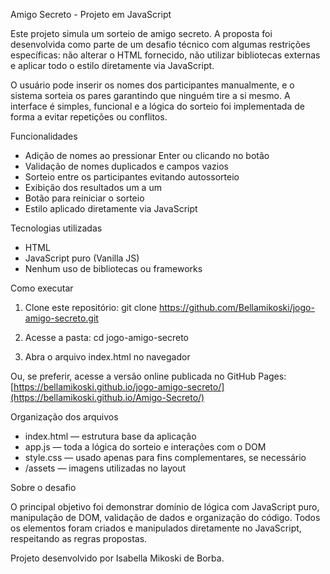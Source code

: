 Amigo Secreto - Projeto em JavaScript

Este projeto simula um sorteio de amigo secreto. A proposta foi desenvolvida como parte de um desafio técnico com algumas restrições específicas: não alterar o HTML fornecido, não utilizar bibliotecas externas e aplicar todo o estilo diretamente via JavaScript.

O usuário pode inserir os nomes dos participantes manualmente, e o sistema sorteia os pares garantindo que ninguém tire a si mesmo. A interface é simples, funcional e a lógica do sorteio foi implementada de forma a evitar repetições ou conflitos.

Funcionalidades

- Adição de nomes ao pressionar Enter ou clicando no botão
- Validação de nomes duplicados e campos vazios
- Sorteio entre os participantes evitando autossorteio
- Exibição dos resultados um a um
- Botão para reiniciar o sorteio
- Estilo aplicado diretamente via JavaScript

Tecnologias utilizadas

- HTML
- JavaScript puro (Vanilla JS)
- Nenhum uso de bibliotecas ou frameworks

Como executar

1. Clone este repositório:
   git clone https://github.com/Bellamikoski/jogo-amigo-secreto.git

2. Acesse a pasta:
   cd jogo-amigo-secreto

3. Abra o arquivo index.html no navegador

Ou, se preferir, acesse a versão online publicada no GitHub Pages:
[https://bellamikoski.github.io/jogo-amigo-secreto/](https://bellamikoski.github.io/Amigo-Secreto/)

Organização dos arquivos

- index.html — estrutura base da aplicação
- app.js — toda a lógica do sorteio e interações com o DOM
- style.css — usado apenas para fins complementares, se necessário
- /assets — imagens utilizadas no layout

Sobre o desafio

O principal objetivo foi demonstrar domínio de lógica com JavaScript puro, manipulação de DOM, validação de dados e organização do código. Todos os elementos foram criados e manipulados diretamente no JavaScript, respeitando as regras propostas.


Projeto desenvolvido por Isabella Mikoski de Borba.
